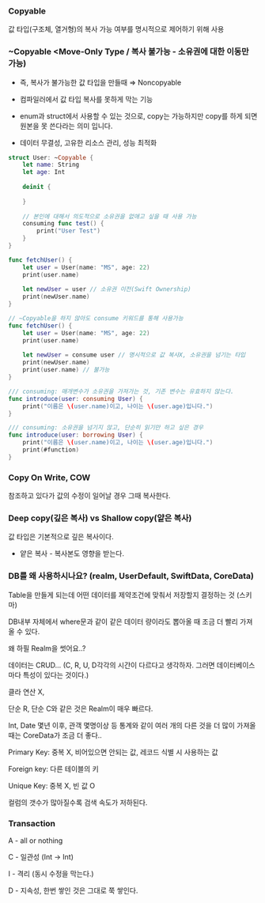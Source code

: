 ### Copyable

값 타입(구조체, 열거형)의 복사 가능 여부를 명시적으로 제어하기 위해 사용

### ~Copyable <Move-Only Type / 복사 불가능 - 소유권에 대한 이동만 가능)

- 즉, 복사가 불가능한 값 타입을 만들때 ⇒ Noncopyable
- 컴파일러에서 값 타입 복사를 못하게 막는 기능
- enum과 struct에서 사용할 수 있는 것으로, copy는 가능하지만 copy를 하게 되면 원본을 못 쓴다라는 의미 입니다.

- 데이터 무결성, 고유한 리소스 관리, 성능 최적화

```swift
struct User: ~Copyable {
    let name: String
    let age: Int
    
    deinit {
        
    }
    
    // 본인에 대해서 의도적으로 소유권을 없애고 싶을 때 사용 가능
    consuming func test() {
        print("User Test")
    }
}

func fetchUser() {
    let user = User(name: "MS", age: 22)
    print(user.name)
    
    let newUser = user // 소유권 이전(Swift Ownership)
    print(newUser.name)
}

// ~Copyable을 하지 않아도 consume 키워드를 통해 사용가능
func fetchUser() {
    let user = User(name: "MS", age: 22)
    print(user.name)
    
    let newUser = consume user // 명시적으로 값 복사X, 소유권을 넘기는 타입
    print(newUser.name)
    print(user.name) // 불가능
}

/// consuming: 매개변수가 소유권을 가져가는 것, 기존 변수는 유효하지 않는다.
func introduce(user: consuming User) {
    print("이름은 \(user.name)이고, 나이는 \(user.age)입니다.")
}

/// consuming: 소유권을 넘기지 않고, 단순히 읽기만 하고 싶은 경우
func introduce(user: borrowing User) {
    print("이름은 \(user.name)이고, 나이는 \(user.age)입니다.")
    print(#function)
}
```

### Copy On Write, COW

참조하고 있다가 값의 수정이 일어날 경우 그때 복사한다.

### Deep copy(깊은 복사) vs Shallow copy(얕은 복사)

값 타입은 기본적으로 깊은 복사이다.

- 얕은 복사 - 복사본도 영향을 받는다.

### DB를 왜 사용하시나요? (realm, UserDefault, SwiftData, CoreData)

Table을 만들게 되는데 어떤 데이터를 제약조건에 맞춰서 저장할지 결정하는 것 (스키마)

DB내부 자체에서 where문과 같이 같은 데이터 량이라도 뽑아올 때 조금 더 빨리 가져올 수 있다.

왜 하필 Realm을 썻어요..?

데이터는 CRUD… (C, R, U, D각각의 시간이 다르다고 생각하자. 그러면 데이터베이스마다 특성이 있다는 것이다.)

클라 연산 X,

단순 R, 단순 C와 같은 것은 Realm이 매우 빠르다.

Int, Date 몇년 이후, 관객 몇명이상 등 통계와 같이 여러 개의 다른 것을 더 많이 가져올때는 CoreData가 조금 더 좋다..

Primary Key: 중복 X, 비어있으면 안되는 값, 레코드 식별 시 사용하는 값

Foreign key: 다른 테이블의 키

Unique Key: 중복 X, 빈 값 O

컬럼의 갯수가 많아질수록 검색 속도가 저하된다.

### Transaction

A - all or nothing

C - 일관성 (Int → Int)

I - 격리 (동시 수정을 막는다.)

D - 지속성, 한번 쌓인 것은 그대로 쭉 쌓인다.

